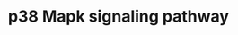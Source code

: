 ---
annotations:
- type: Pathway Ontology
  value: p38 MAPK signaling pathway
authors:
- S.Burel
- MaintBot
- Khanspers
- Ddigles
- Mkutmon
- Egonw
- Eweitz
description: p38 MAPKs are members of the MAPK family that are activated by a variety
  of environmental stresses and inflammatory cytokines. Stress signals are delivered
  to this cascade by members of small GTPases of the Rho family (Rac, Rho, Cdc42).
  As with other MAPK cascades, the membrane-proximal component is a MAPKKK, typically
  a MEKK or a mixed lineage kinase (MLK). The MAPKKK phosphorylates and activated
  MKK3/5, the p38 MAPK kinase. MKK3/6 can also be activated directly by ASK1, which
  is stimulated by apoptotic stimuli. P38 MAK is involved in regulation of Hsp27 and
  MAPKAP-2 and several transcription factors including ATF2, STAT1, THE Max/Myc complex,
  MEF-2, ELK-1 and indirectly CREB via activation of MSK1.
last-edited: 2021-05-14
organisms:
- Rattus norvegicus
redirect_from:
- /index.php/Pathway:WP294
- /instance/WP294
schema-jsonld:
- '@context': https://schema.org/
  '@id': https://wikipathways.github.io/pathways/WP294.html
  '@type': Dataset
  creator:
    '@type': Organization
    name: WikiPathways
  description: p38 MAPKs are members of the MAPK family that are activated by a variety
    of environmental stresses and inflammatory cytokines. Stress signals are delivered
    to this cascade by members of small GTPases of the Rho family (Rac, Rho, Cdc42).
    As with other MAPK cascades, the membrane-proximal component is a MAPKKK, typically
    a MEKK or a mixed lineage kinase (MLK). The MAPKKK phosphorylates and activated
    MKK3/5, the p38 MAPK kinase. MKK3/6 can also be activated directly by ASK1, which
    is stimulated by apoptotic stimuli. P38 MAK is involved in regulation of Hsp27
    and MAPKAP-2 and several transcription factors including ATF2, STAT1, THE Max/Myc
    complex, MEF-2, ELK-1 and indirectly CREB via activation of MSK1.
  keywords:
  - Atf2
  - Map2k6
  - Daxx
  - Mef2d
  - Map3k5
  - Shc1
  - Cdc42
  - Hras
  - Rps6ka5
  - Pla2g4a
  - Rac1
  - Myc
  - Map2k4
  - Hspb1
  - Ripk1
  - Stat1
  - Rasgrf1
  - Apoptosis
  - Mapkapk5
  - Mapk14
  - Grb2
  - Tgfb2
  - Max
  - Tgfbr1
  - Creb1
  - LOC100912399
  - Tradd
  - Map3k9
  - Mapkapk2
  - Traf2
  - LOC100910771
  - Ddit3
  - Mknk1
  - LOC100911295
  - Elk1
  license: CC0
  name: p38 Mapk signaling pathway
seo: CreativeWork
title: p38 Mapk signaling pathway
wpid: WP294
---